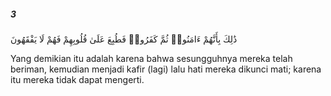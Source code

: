 ##### 3

<span class="ayah">ذَٰلِكَ بِأَنَّهُمْ ءَامَنُوا۟ ثُمَّ كَفَرُوا۟ فَطُبِعَ عَلَىٰ قُلُوبِهِمْ فَهُمْ لَا يَفْقَهُونَ</span>

<span class="ayah_translation">Yang demikian itu adalah karena bahwa sesungguhnya mereka telah beriman, kemudian menjadi kafir (lagi) lalu hati mereka dikunci mati; karena itu mereka tidak dapat mengerti.</span>
